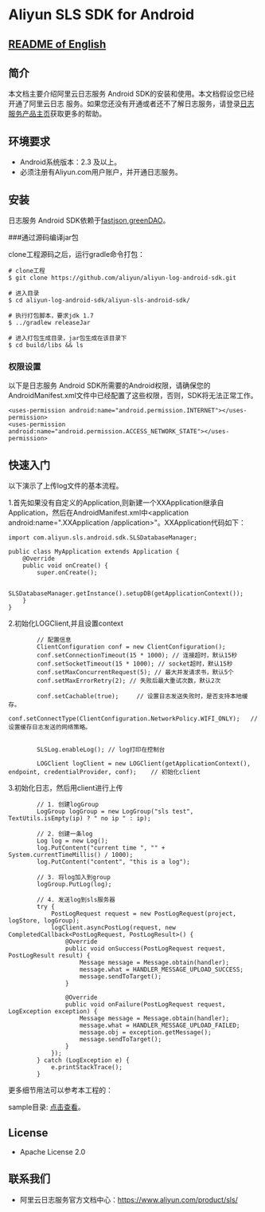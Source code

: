 ﻿# Aliyun SLS SDK for Android

## [README of English](https://github.com/aliyun/aliyun-log-android-sdk/blob/master/README.md)

## 简介

本文档主要介绍阿里云日志服务 Android SDK的安装和使用。本文档假设您已经开通了阿里云日志 服务。如果您还没有开通或者还不了解日志服务，请登录[日志服务产品主页](https://www.aliyun.com/product/sls/)获取更多的帮助。

## 环境要求
- Android系统版本：2.3 及以上。
- 必须注册有Aliyun.com用户账户，并开通日志服务。

## 安装

日志服务 Android SDK依赖于[fastjson](https://github.com/alibaba/fastjson),[greenDAO](https://github.com/greenrobot/greenDAO)。

###通过源码编译jar包

clone工程源码之后，运行gradle命令打包：

```
# clone工程
$ git clone https://github.com/aliyun/aliyun-log-android-sdk.git

# 进入目录
$ cd aliyun-log-android-sdk/aliyun-sls-android-sdk/

# 执行打包脚本，要求jdk 1.7
$ ../gradlew releaseJar

# 进入打包生成目录，jar包生成在该目录下
$ cd build/libs && ls
```


### 权限设置

以下是日志服务 Android SDK所需要的Android权限，请确保您的AndroidManifest.xml文件中已经配置了这些权限，否则，SDK将无法正常工作。

```
<uses-permission android:name="android.permission.INTERNET"></uses-permission>
<uses-permission android:name="android.permission.ACCESS_NETWORK_STATE"></uses-permission>

```

## 快速入门

以下演示了上传log文件的基本流程。

1.首先如果没有自定义的Application,则新建一个XXApplication继承自Application，然后在AndroidManifest.xml中<application android:name=".XXApplication
/application>"。XXApplication代码如下：
```
import com.aliyun.sls.android.sdk.SLSDatabaseManager;

public class MyApplication extends Application {
    @Override
    public void onCreate() {
        super.onCreate();

        SLSDatabaseManager.getInstance().setupDB(getApplicationContext());
    }
}

```
2.初始化LOGClient,并且设置context
```
        // 配置信息
        ClientConfiguration conf = new ClientConfiguration();
        conf.setConnectionTimeout(15 * 1000); // 连接超时，默认15秒
        conf.setSocketTimeout(15 * 1000); // socket超时，默认15秒
        conf.setMaxConcurrentRequest(5); // 最大并发请求书，默认5个
        conf.setMaxErrorRetry(2); // 失败后最大重试次数，默认2次
        
        conf.setCachable(true);     // 设置日志发送失败时，是否支持本地缓存。
        conf.setConnectType(ClientConfiguration.NetworkPolicy.WIFI_ONLY);   // 设置缓存日志发送的网络策略。
        
        
        SLSLog.enableLog(); // log打印在控制台
        
        LOGClient logClient = new LOGClient(getApplicationContext(), endpoint, credentialProvider, conf);    // 初始化client

```

3.初始化日志，然后用client进行上传
```
        // 1. 创建logGroup
        LogGroup logGroup = new LogGroup("sls test", TextUtils.isEmpty(ip) ? " no ip " : ip);

        // 2. 创建一条log
        Log log = new Log();
        log.PutContent("current time ", "" + System.currentTimeMillis() / 1000);
        log.PutContent("content", "this is a log");
        
        // 3. 将log加入到group
        logGroup.PutLog(log);

        // 4. 发送log到sls服务器
        try {
            PostLogRequest request = new PostLogRequest(project, logStore, logGroup);
            logClient.asyncPostLog(request, new CompletedCallback<PostLogRequest, PostLogResult>() {
                @Override
                public void onSuccess(PostLogRequest request, PostLogResult result) {
                    Message message = Message.obtain(handler);
                    message.what = HANDLER_MESSAGE_UPLOAD_SUCCESS;
                    message.sendToTarget();
                }

                @Override
                public void onFailure(PostLogRequest request, LogException exception) {
                    Message message = Message.obtain(handler);
                    message.what = HANDLER_MESSAGE_UPLOAD_FAILED;
                    message.obj = exception.getMessage();
                    message.sendToTarget();
                }
            });
        } catch (LogException e) {
            e.printStackTrace();
        }

```



更多细节用法可以参考本工程的：

sample目录: [点击查看](https://github.com/aliyun/aliyun-log-android-sdk/tree/master/app)。


## License
* Apache License 2.0


## 联系我们

* 阿里云日志服务官方文档中心：https://www.aliyun.com/product/sls/

